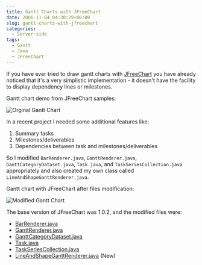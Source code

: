 ```yaml
---
title: Gantt Charts with JFreeChart
date: 2006-11-04 04:30:29+00:00
slug: gantt-charts-with-jfreechart
categories:
  - Server-side
tags:
  - Gantt
  - Java
  - JFreeChart
---
```


If you have ever tried to draw gantt charts with [JFreeChart](http://www.jfree.org/jfreechart) you have already noticed that it's a very simplistic implementation - it doesn't have the facility to display dependency lines or milestones.

Gantt chart demo from JFreeChart samples:

![Orginal Gantt Chart](http://samaxes.appspot.com/images/gantt-chart.png)

In a recent project I needed some additional features like:

1. Summary tasks
2. Milestones/deliverables
3. Dependencies between task and milestones/deliverables

So I modified `BarRenderer.java`, `GanttRenderer.java`, `GanttCategoryDataset.java`, `Task.java`, and `TaskSeriesCollection.java` appropriately and also created my own class called `LineAndShapeGanttRenderer.java`.

Gantt chart with JFreeChart after files modification:

![Modified Gantt Chart](http://samaxes.appspot.com/images/gantt-chart-modified.png)

The base version of JFreeChart was 1.0.2, and the modified files were:

* [BarRenderer.java](http://samaxes.appspot.com/code/jfreechart/BarRenderer.java)
* [GanttRenderer.java](http://samaxes.appspot.com/code/jfreechart/GanttRenderer.java)
* [GanttCategoryDataset.java](http://samaxes.appspot.com/code/jfreechart/GanttCategoryDataset.java)
* [Task.java](http://samaxes.appspot.com/code/jfreechart/Task.java)
* [TaskSeriesCollection.java](http://samaxes.appspot.com/code/jfreechart/TaskSeriesCollection.java)
* [LineAndShapeGanttRenderer.java](http://samaxes.appspot.com/code/jfreechart/LineAndShapeGanttRenderer.java) (New)
